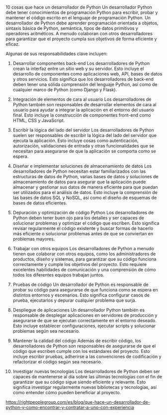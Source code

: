 10 cosas que hace un desarrollador de Python
Un desarrollador Python debe tener conocimientos de programación Python para escribir, probar y mantener el código escrito en el lenguaje de programación Python. Un desarrollador de Python debe aprender programación orientada a objetos, sintaxis básica de Python, semántica, tipos de datos primitivos y operadores aritméticos. A menudo colaboran con otros desarrolladores para garantizar que el proyecto cumpla sus objetivos de forma eficiente y eficaz.

Algunas de sus responsabilidades clave incluyen:

1. Desarrollar componentes back-end
Los desarrolladores de Python crean la interfaz entre un sitio web y su servidor. Esto incluye el desarrollo de componentes como aplicaciones web, API, bases de datos y otros servicios. Esto significa que los desarrolladores de back-end deben tener una sólida comprensión del lenguaje Python, así como de cualquier marco de Python (como Django y Flask).

2. Integración de elementos de cara al usuario
Los desarrolladores de Python también son responsables de desarrollar elementos de cara al usuario para ayudar a integrar la aplicación en el entorno del usuario final. Esto incluye la construcción de componentes front-end como HTML, CSS y JavaScript.

3. Escribir la lógica del lado del servidor
Los desarrolladores de Python suelen ser responsables de escribir la lógica del lado del servidor que ejecuta la aplicación. Esto incluye cosas como autenticación, autorización, validaciones de entrada y otras funcionalidades que se necesitan para asegurarse de que la aplicación se comporta como se espera.

4. Diseñar e implementar soluciones de almacenamiento de datos
Los desarrolladores de Python necesitan estar familiarizados con las estructuras de datos de Python, varias bases de datos y soluciones de almacenamiento de datos para asegurar que la aplicación puede almacenar y gestionar sus datos de manera eficiente para que puedan ser utilizados para el análisis de datos. Esto incluye la comprensión de las bases de datos SQL y NoSQL, así como el diseño de esquemas de bases de datos eficientes.

5. Depuración y optimización de código Python
Los desarrolladores de Python deben tener buen ojo para los detalles y ser capaces de solucionar problemas y optimizar el código que escriben. Esto significa revisar regularmente el código existente y buscar formas de hacerlo más eficiente o solucionar problemas antes de que se conviertan en problemas mayores.

6. Trabajar con otros equipos
Los desarrolladores de Python a menudo tienen que colaborar con otros equipos, como los administradores de productos, diseño y sistemas, para garantizar que su código funciona correctamente y cumple los objetivos del proyecto. Esto requiere excelentes habilidades de comunicación y una comprensión de cómo todos los diferentes equipos trabajan juntos.

7. Pruebas de código
Un desarrollador de Python es responsable de probar su código para asegurarse de que funciona como se espera en distintos entornos y escenarios. Esto significa configurar casos de prueba, ejecutarlos y depurar cualquier problema que surja.

8. Despliegue de aplicaciones
Un desarrollador Python también es responsable de desplegar aplicaciones en servidores de producción y asegurarse de que se ejecutan correctamente en el entorno deseado. Esto incluye establecer configuraciones, ejecutar scripts y solucionar problemas según sea necesario.

9. Mantener la calidad del código
Además de escribir código, los desarrolladores de Python son responsables de asegurarse de que el código que escriben cumple con los estándares del proyecto. Esto incluye escribir pruebas, adherirse a las convenciones de codificación y refactorizar el código según sea necesario.

10. Investigar nuevas tecnologías
Los desarrolladores de Python deben ser capaces de mantenerse al día sobre las últimas tecnologías con el fin de garantizar que su código sigue siendo eficiente y relevante. Esto significa investigar regularmente nuevas bibliotecas y tecnologías, así como entender cómo pueden beneficiar al proyecto.

https://rightpeoplegroup.com/es/blog/que-hace-un-desarrollador-de-python-y-como-encontrar-y-contratar-a-uno-con-experiencia